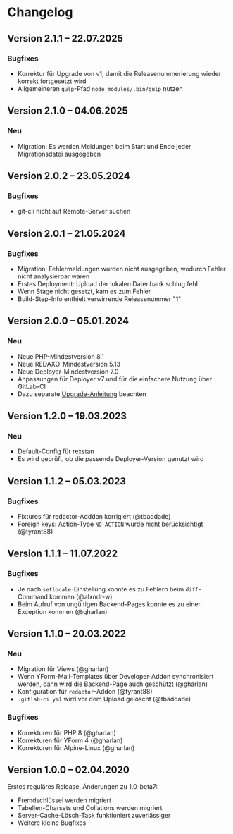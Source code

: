 Changelog
=========

Version 2.1.1 – 22.07.2025
--------------------------

### Bugfixes

* Korrektur für Upgrade von v1, damit die Releasenummerierung wieder korrekt fortgesetzt wird
* Allgemeineren `gulp`-Pfad `node_modules/.bin/gulp` nutzen


Version 2.1.0 – 04.06.2025
--------------------------

### Neu

* Migration: Es werden Meldungen beim Start und Ende jeder Migrationsdatei ausgegeben


Version 2.0.2 – 23.05.2024
--------------------------

### Bugfixes

* git-cli nicht auf Remote-Server suchen


Version 2.0.1 – 21.05.2024
--------------------------

### Bugfixes

* Migration: Fehlermeldungen wurden nicht ausgegeben, wodurch Fehler nicht analysierbar waren
* Erstes Deployment: Upload der lokalen Datenbank schlug fehl
* Wenn Stage nicht gesetzt, kam es zum Fehler
* Build-Step-Info enthielt verwirrende Releasenummer "1"


Version 2.0.0 – 05.01.2024
--------------------------

### Neu

* Neue PHP-Mindestversion 8.1
* Neue REDAXO-Mindestversion 5.13
* Neue Deployer-Mindestversion 7.0
* Anpassungen für Deployer v7 und für die einfachere Nutzung über GitLab-CI
* Dazu separate [Upgrade-Anleitung](https://github.com/yakamara/ydeploy/blob/main/UPGRADE.md) beachten


Version 1.2.0 – 19.03.2023
--------------------------

### Neu

* Default-Config für rexstan
* Es wird geprüft, ob die passende Deployer-Version genutzt wird


Version 1.1.2 – 05.03.2023
--------------------------

### Bugfixes

* Fixtures für redactor-Adddon korrigiert (@tbaddade)
* Foreign keys: Action-Type `NO ACTION` wurde nicht berücksichtigt (@tyrant88)


Version 1.1.1 – 11.07.2022
--------------------------

### Bugfixes

* Je nach `setlocale`-Einstellung konnte es zu Fehlern beim `diff`-Command kommen (@alxndr-w)
* Beim Aufruf von ungültigen Backend-Pages konnte es zu einer Exception kommen (@gharlan)


Version 1.1.0 – 20.03.2022
--------------------------

### Neu

* Migration für Views (@gharlan)
* Wenn YForm-Mail-Templates über Developer-Addon synchronisiert werden, dann wird die Backend-Page auch geschützt (@gharlan)
* Konfiguration für `redactor`-Addon (@tyrant88)
* `.gitlab-ci.yml` wird vor dem Upload gelöscht (@tbaddade)

### Bugfixes

* Korrekturen für PHP 8 (@gharlan)
* Korrekturen für YForm 4 (@gharlan)
* Korrekturen für Alpine-Linux (@gharlan)


Version 1.0.0 – 02.04.2020
--------------------------

Erstes reguläres Release, Änderungen zu 1.0-beta7:

* Fremdschlüssel werden migriert
* Tabellen-Charsets und Collations werden migriert
* Server-Cache-Lösch-Task funktioniert zuverlässiger
* Weitere kleine Bugfixes
